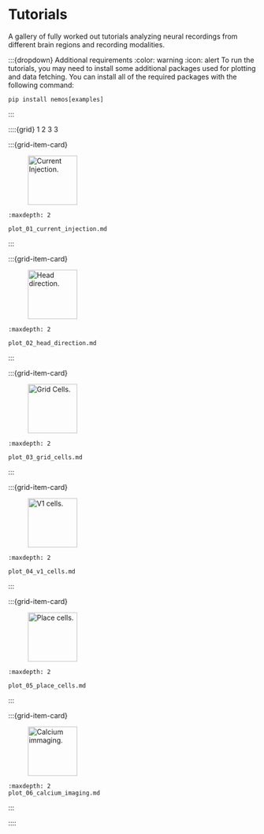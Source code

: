 # Tutorials

A gallery of fully worked out tutorials analyzing neural recordings from different brain regions and recording modalities.

:::{dropdown} Additional requirements
:color: warning
:icon: alert
To run the tutorials, you may need to install some additional packages used for plotting and data fetching.
You can install all of the required packages with the following command:
```
pip install nemos[examples]
```
:::

::::{grid} 1 2 3 3

:::{grid-item-card}

<figure>
<img src="../_static/thumbnails/tutorials/plot_01_current_injection.svg" style="height: 100px", alt="Current Injection."/>
</figure>

```{toctree}
:maxdepth: 2

plot_01_current_injection.md
```
:::

:::{grid-item-card}

<figure>
<img src="../_static/thumbnails/tutorials/plot_02_head_direction.svg" style="height: 100px", alt="Head direction."/>
</figure>

```{toctree}
:maxdepth: 2

plot_02_head_direction.md
```
:::

:::{grid-item-card}

<figure>
<img src="../_static/thumbnails/tutorials/plot_03_grid_cells.svg" style="height: 100px", alt="Grid Cells."/>
</figure>

```{toctree}
:maxdepth: 2

plot_03_grid_cells.md
```

:::

:::{grid-item-card}

<figure>
<img src="../_static/thumbnails/tutorials/plot_04_v1_cells.svg" style="height: 100px", alt="V1 cells."/>
</figure>

```{toctree}
:maxdepth: 2

plot_04_v1_cells.md
```
:::

:::{grid-item-card}

<figure>
<img src="../_static/thumbnails/tutorials/plot_05_place_cells.svg" style="height: 100px", alt="Place cells."/>
</figure>

```{toctree}
:maxdepth: 2

plot_05_place_cells.md
```
:::

:::{grid-item-card}

<figure>
<img src="../_static/thumbnails/tutorials/plot_06_calcium_imaging.svg" style="height: 100px", alt="Calcium immaging."/>
</figure>

```{toctree}
:maxdepth: 2
plot_06_calcium_imaging.md
```
:::

::::
